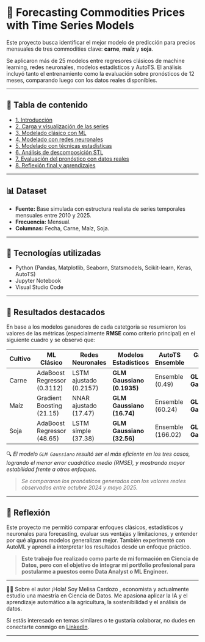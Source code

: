 # 🌾 Forecasting Commodities Prices with Time Series Models

Este proyecto busca identificar el mejor modelo de predicción para precios mensuales de tres commodities clave: **carne**, **maíz** y **soja**.

Se aplicaron más de 25 modelos entre regresores clásicos de machine learning, redes neuronales, modelos estadísticos y AutoTS. El análisis incluyó tanto el entrenamiento como la evaluación sobre pronósticos de 12 meses, comparando luego con los datos reales disponibles.

---

## 📌 Tabla de contenido

- [1. Introducción](#1-introducción)
- [2. Carga y visualización de las series](#2-carga-y-visualización-de-las-series)
- [3. Modelado clásico con ML](#3-modelado-clásico-con-ml)
- [4. Modelado con redes neuronales](#4-modelado-con-redes-neuronales)
- [5. Modelado con técnicas estadísticas](#5-modelado-con-técnicas-estadísticas)
- [6. Análisis de descomposición STL](#6-análisis-de-descomposición-stl)
- [7. Evaluación del pronóstico con datos reales](#7-evaluación-del-pronóstico-con-datos-reales)
- [8. Reflexión final y aprendizajes](#8-reflexión-final-y-aprendizajes)

---

## 📊 Dataset

- **Fuente:** Base simulada con estructura realista de series temporales mensuales entre 2010 y 2025.
- **Frecuencia:** Mensual.
- **Columnas:** Fecha, Carne, Maíz, Soja.

---

## 🧠 Tecnologías utilizadas

- Python (Pandas, Matplotlib, Seaborn, Statsmodels, Scikit-learn, Keras, AutoTS)
- Jupyter Notebook
- Visual Studio Code

---

## 🏁 Resultados destacados

En base a los modelos ganadores de cada catetgoria se resumieron los valores de las métricas (especialmente **RMSE** como criterio principal) en el siguiente cuadro y se observó que:

| Cultivo |        ML Clásico            |     Redes Neuronales    |   Modelos Estadísticos      | AutoTS Ensemble   |  **Ganador Final** |
| --------|------------------------------|-------------------------|-----------------------------|-------------------|--------------------|
|  Carne  | AdaBoost Regressor (0.3112)  | LSTM ajustado (0.2157)  | **GLM Gaussiano (0.1935)**  | Ensemble (0.49)   |  **GLM Gaussiano** |
|  Maíz   | Gradient Boosting (21.15)    | NNAR ajustado (17.47)   | **GLM Gaussiano (16.74)**   | Ensemble (60.24)  |  **GLM Gaussiano** |
|  Soja   | AdaBoost Regressor (48.65)   | LSTM simple (37.38)     | **GLM Gaussiano (32.56)**   | Ensemble (166.02) |  **GLM Gaussiano** |

🔍 *El modelo `GLM Gaussiano` resultó ser el más eficiente en los tres casos, logrando el menor error cuadrático medio (RMSE), y mostrando mayor estabilidad frente a otros enfoques.*
> *Se compararon los pronósticos generados con los valores reales observados entre octubre 2024 y mayo 2025.*

---

## 🧭 Reflexión

Este proyecto me permitió comparar enfoques clásicos, estadísticos y neuronales para forecasting, evaluar sus ventajas y limitaciones, y entender por qué algunos modelos generalizan mejor. También experimenté con AutoML y aprendí a interpretar los resultados desde un enfoque práctico.

> **Este trabajo fue realizado como parte de mi formación en Ciencia de Datos, pero con el objetivo de integrar mi portfolio profesional para postularme a puestos como Data Analyst o ML Engineer.**

---
🙋‍♀️ Sobre el autor
¡Hola! Soy Melisa Cardozo , economista y actualmente estudio una maestría en Ciencia de Datos. Me apasiona aplicar la IA y el aprendizaje automático a la agricultura, la sostenibilidad y el análisis de datos.

Si estás interesado en temas similares o te gustaría colaborar, no dudes en conectarte conmigo en [LinkedIn](https://www.linkedin.com/).

---


